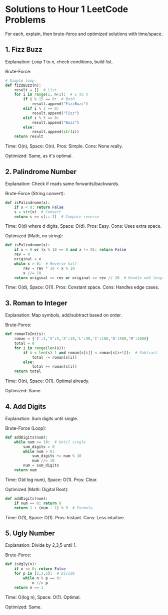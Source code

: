 # Solutions to Hour 1 LeetCode Problems

For each, explain, then brute-force and optimized solutions with time/space.

## 1. Fizz Buzz
Explanation: Loop 1 to n, check conditions, build list.

Brute-Force:
```python
# Simple loop
def fizzBuzz(n):
    result = []  # List
    for i in range(1, n+1):  # 1 to n
        if i % 15 == 0:  # Both
            result.append("FizzBuzz")
        elif i % 3 == 0:
            result.append("Fizz")
        elif i % 5 == 0:
            result.append("Buzz")
        else:
            result.append(str(i))
    return result
```
Time: O(n), Space: O(n). Pros: Simple. Cons: None really.

Optimized: Same, as it's optimal.

## 2. Palindrome Number
Explanation: Check if reads same forwards/backwards.

Brute-Force (String convert):
```python
def isPalindrome(x):
    if x < 0: return False
    s = str(x)  # Convert
    return s == s[::-1]  # Compare reverse
```
Time: O(d) where d digits, Space: O(d). Pros: Easy. Cons: Uses extra space.

Optimized (Math, no string):
```python
def isPalindrome(x):
    if x < 0 or (x % 10 == 0 and x != 0): return False
    rev = 0
    original = x
    while x > 0:  # Reverse half
        rev = rev * 10 + x % 10
        x //= 10
    return original == rev or original == rev // 10  # Handle odd length
```
Time: O(d), Space: O(1). Pros: Constant space. Cons: Handles edge cases.

## 3. Roman to Integer
Explanation: Map symbols, add/subtract based on order.

Brute-Force:
```python
def romanToInt(s):
    roman = {'I':1,'V':5,'X':10,'L':50,'C':100,'D':500,'M':1000}
    total = 0
    for i in range(len(s)):
        if i < len(s)-1 and roman[s[i]] < roman[s[i+1]]:  # Subtract
            total -= roman[s[i]]
        else:
            total += roman[s[i]]
    return total
```
Time: O(n), Space: O(1). Optimal already.

Optimized: Same.

## 4. Add Digits
Explanation: Sum digits until single.

Brute-Force (Loop):
```python
def addDigits(num):
    while num >= 10:  # Until single
        sum_digits = 0
        while num > 0:
            sum_digits += num % 10
            num //= 10
        num = sum_digits
    return num
```
Time: O(d log num), Space: O(1). Pros: Clear.

Optimized (Math: Digital Root):
```python
def addDigits(num):
    if num == 0: return 0
    return 1 + (num - 1) % 9  # Formula
```
Time: O(1), Space: O(1). Pros: Instant. Cons: Less intuitive.

## 5. Ugly Number
Explanation: Divide by 2,3,5 until 1.

Brute-Force:
```python
def isUgly(n):
    if n <= 0: return False
    for p in [2,3,5]:  # Divide
        while n % p == 0:
            n //= p
    return n == 1
```
Time: O(log n), Space: O(1). Optimal.

Optimized: Same.